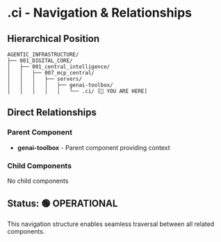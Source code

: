 # .ci - Navigation & Relationships

## Hierarchical Position

```
AGENTIC_INFRASTRUCTURE/
├── 001_DIGITAL_CORE/
│   ├── 001_central_intelligence/
│   │   ├── 007_mcp_central/
│   │   │   ├── servers/
│   │   │   │   ├── genai-toolbox/
│   │   │   │   │   └── .ci/ [📍 YOU ARE HERE]

```

## Direct Relationships

### Parent Component
- **genai-toolbox** - Parent component providing context

### Child Components
No child components

## Status: 🟢 OPERATIONAL

This navigation structure enables seamless traversal between all related components.
